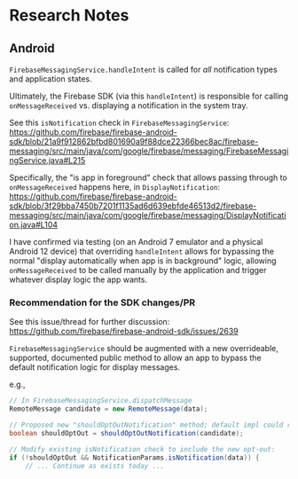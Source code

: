 # Research Notes

## Android

`FirebaseMessagingService.handleIntent` is called for _all_ notification types and application states.

Ultimately, the Firebase SDK (via this `handleIntent`) is responsible for calling `onMessageReceived` vs. displaying
a notification in the system tray.

See this `isNotification` check in `FirebaseMessagingService`: https://github.com/firebase/firebase-android-sdk/blob/21a9f912862bfbd801690a9f88dce22366bec8ac/firebase-messaging/src/main/java/com/google/firebase/messaging/FirebaseMessagingService.java#L215

Specifically, the "is app in foreground" check that allows passing through to `onMessageReceived` happens here, in `DisplayNotification`:
https://github.com/firebase/firebase-android-sdk/blob/3f29bba7450b7201f1135ad6d639ebfde46513d2/firebase-messaging/src/main/java/com/google/firebase/messaging/DisplayNotification.java#L104

I have confirmed via testing (on an Android 7 emulator and a physical Android 12 device) that overriding `handleIntent` allows for bypassing the normal "display automatically when app is in background" logic, allowing `onMessageReceived` to be called manually by the application and trigger whatever display logic the app wants.

### Recommendation for the SDK changes/PR

See this issue/thread for further discussion: https://github.com/firebase/firebase-android-sdk/issues/2639

`FirebaseMessagingService` should be augmented with a new overrideable, supported, documented public method to allow an app to bypass the default notification logic for display messages.

e.g.,

```java
// In FirebaseMessagingService.dispatchMessage
RemoteMessage candidate = new RemoteMessage(data);

// Proposed new "shouldOptOutNotification" method; default impl could return false
boolean shouldOptOut = shouldOptOutNotification(candidate);

// Modify existing isNotification check to include the new opt-out:
if (!shouldOptOut && NotificationParams.isNotification(data)) {
    // ... Continue as exists today ...
```
